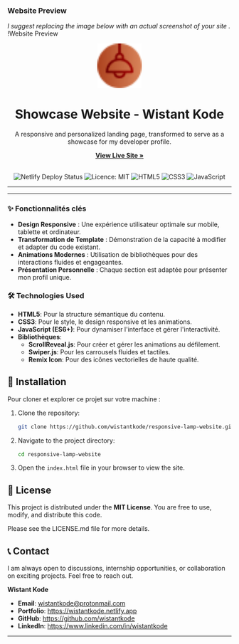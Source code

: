 ### Website Preview

*I suggest replacing the image below with an actual screenshot of your site [](preview.png).*
!Website Preview



<div align="center">
  <img src="./assets/img/favicon.png" alt="Wistant Kode Logo" width="100"/>
  <h1>Showcase Website - Wistant Kode</h1>
  <p>
    A responsive and personalized landing page, transformed to serve as a showcase for my developer profile.
  </p>
  <p>
    <a href="https://lamp-wistant.netlify.app/"><strong>View Live Site »</strong></a>
  </p>
  <br>
  <!-- Remember to replace 'YOUR_BADGE_ID_HERE' with the actual ID from your Netlify site for the badge to work -->
  <img src="https://api.netlify.com/api/v1/badges/YOUR_BADGE_ID_HERE/deploy-status" alt="Netlify Deploy Status">
  <img src="https://img.shields.io/badge/licence-MIT-yellow.svg" alt="Licence: MIT">
  <img src="https://img.shields.io/badge/tech-HTML5-orange.svg" alt="HTML5">
  <img src="https://img.shields.io/badge/tech-CSS3-blue.svg" alt="CSS3">
  <img src="https://img.shields.io/badge/tech-JavaScript-yellow.svg" alt="JavaScript">
</div>

---


---


### ✨ Fonctionnalités clés

*   **Design Responsive** : Une expérience utilisateur optimale sur mobile, tablette et ordinateur.
*   **Transformation de Template** : Démonstration de la capacité à modifier et adapter du code existant.
*   **Animations Modernes** : Utilisation de bibliothèques pour des interactions fluides et engageantes.
*   **Présentation Personnelle** : Chaque section est adaptée pour présenter mon profil unique.

### 🛠️ Technologies Used

*   **HTML5**: Pour la structure sémantique du contenu.
*   **CSS3**: Pour le style, le design responsive et les animations.
*   **JavaScript (ES6+)**: Pour dynamiser l'interface et gérer l'interactivité.
*   **Bibliothèques**:
    *   **ScrollReveal.js**: Pour créer et gérer les animations au défilement.
    *   **Swiper.js**: Pour les carrousels fluides et tactiles.
    *   **Remix Icon**: Pour des icônes vectorielles de haute qualité.

## 🚀 Installation

Pour cloner et explorer ce projet sur votre machine :

1.  Clone the repository:
    ```bash
    git clone https://github.com/wistantkode/responsive-lamp-website.git
    ```
2.  Navigate to the project directory:
    ```bash
    cd responsive-lamp-website
    ```
3.  Open the `index.html` file in your browser to view the site.

## 📄 License

This project is distributed under the **MIT License**. You are free to use, modify, and distribute this code.

Please see the LICENSE.md file for more details.

## 📞 Contact

I am always open to discussions, internship opportunities, or collaboration on exciting projects. Feel free to reach out.

**Wistant Kode**
*   **Email**: wistantkode@protonmail.com
*   **Portfolio**: https://wistantkode.netlify.app
*   **GitHub**: https://github.com/wistantkode
*   **LinkedIn**: https://www.linkedin.com/in/wistantkode
---
<br>






